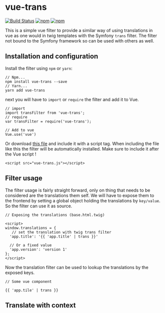 # vue-trans

[![Build Status](https://travis-ci.org/Trekels/vue-trans.svg?branch=master)]()
[![npm](https://img.shields.io/npm/v/vue-trans.svg?maxAge=2592000?style=flat-square)]()
[![npm](https://img.shields.io/npm/dt/vue-trans.svg?maxAge=2592000?style=flat-square)]()

This is a simple vue filter to provide a similar way of using translations in vue as one would in
twig templates with the Symfony `trans` filter. The filter not bound to the Symfony framework so can be used with others as well.

## Installation and configuration

Install the filter using `npm` or `yarn`:
```
// Npm...
npm install vue-trans --save
// Yarn...
yarn add vue-trans
``` 

next you will have to `import` or `require` the filter and add it to Vue.

```
// import
import transFilter from 'vue-trans';
// require
var transFilter = require('vue-trans');

// Add to vue
Vue.use('vue')
```

Or download [this file](https://raw.githubusercontent.com/trekels/vue-trans/master/dist/vue-trans.js) and include it with a script tag. When including the file like this the filter will be automatically installed. Make sure to include it after the Vue script !
```
<script src="vue-trans.js"></script>
```

## Filter usage

The filter usage is fairly straight forward, only on thing that needs to be considered are the translations them self. We will have
to expose them to the frontend by setting a global object holding the translations by `key/value`.
So the filter can use it as source.

```
// Exposing the translations (base.html.twig)

<script>
window.translations = {
   // set the translation with twig trans filter
  'app.title': '{{ 'app.title' | trans }}'

  // Or a fixed value
  'app.version': 'version 1'
};
</script>
```

Now the translation filter can be used to lookup the translations by the exposed keys.

```
// Some vue component

{{ 'app.tile' | trans }}
```

## Translate with context

